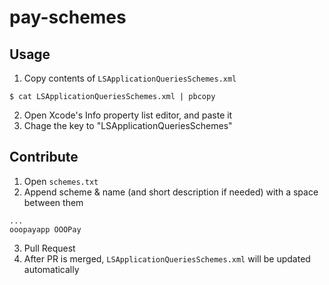 # pay-schemes

## Usage

1. Copy contents of `LSApplicationQueriesSchemes.xml`

```shell
$ cat LSApplicationQueriesSchemes.xml | pbcopy
```

2. Open Xcode's Info property list editor, and paste it
3. Chage the key to "LSApplicationQueriesSchemes"

## Contribute

1. Open `schemes.txt`
2. Append scheme & name (and short description if needed) with a space between them

```
...
ooopayapp OOOPay
```

3. Pull Request
4. After PR is merged, `LSApplicationQueriesSchemes.xml` will be updated automatically
